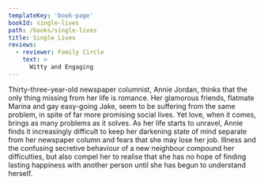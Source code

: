 ```yaml
---
templateKey: 'book-page'
bookId: single-lives
path: /books/single-lives
title: Single Lives
reviews:
  - reviewer: Family Circle
    text: >
      Witty and Engaging
---
```


Thirty-three-year-old newspaper columnist, Annie Jordan, thinks that the only
thing missing from her life is romance. Her glamorous friends, flatmate Marina
and gay easy-going Jake, seem to be suffering from the same problem, in spite of
far more promising social lives. Yet love, when it comes, brings as many
problems as it solves. As her life starts to unravel, Annie finds it
increasingly difficult to keep her darkening state of mind separate from her
newspaper column and fears that she may lose her job. Illness and the confusing
secretive behaviour of a new neighbour compound her difficulties, but also
compel her to realise that she has no hope of finding lasting happiness with
another person until she has begun to understand herself.

